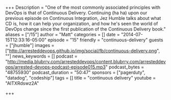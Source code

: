 +++
Description = "One of the most commonly associated principles with DevOps is that of Continuous Delivery. Continuing (ha ha) upon our previous episode on Continuous Integration, Jez Humble talks about what CD is, how it can help your organization, and how he's seen the world of DevOps change since the first publication of the Continuous Delivery book."
aliases = ["/15"]
author = "Matt"
categories = []
date = "2014-07-15T12:33:16-05:00"
episode = "15"
friendly = "continuous-delivery"
guests = ["jhumble"]
images = ["http://arresteddevops.github.io/img/social/fb/continuous-delivery.png", ""]
news_keywords = []
podcast = "http://media.blubrry.com/arresteddevops/content.blubrry.com/arresteddevops/arrested-devops-podcast-episode015.mp3"
podcast_bytes = "48755930"
podcast_duration = "50:47"
sponsors = ["pagerduty", "datadog", "codeship"]
tags = []
title = "continuous delivery"
youtube = "AITXRdswz2A"

+++
